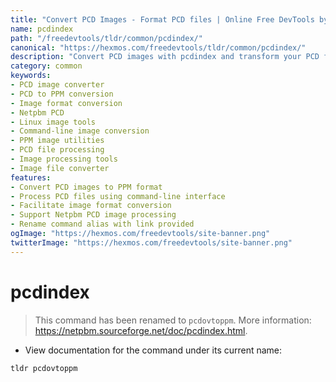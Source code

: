 ```yaml
---
title: "Convert PCD Images - Format PCD files | Online Free DevTools by Hexmos"
name: pcdindex
path: "/freedevtools/tldr/common/pcdindex/"
canonical: "https://hexmos.com/freedevtools/tldr/common/pcdindex/"
description: "Convert PCD images with pcdindex and transform your PCD files into PPM format effortlessly. Use this free online tool, no registration required."
category: common
keywords:
- PCD image converter
- PCD to PPM conversion
- Image format conversion
- Netpbm PCD
- Linux image tools
- Command-line image conversion
- PPM image utilities
- PCD file processing
- Image processing tools
- Image file converter
features:
- Convert PCD images to PPM format
- Process PCD files using command-line interface
- Facilitate image format conversion
- Support Netpbm PCD image processing
- Rename command alias with link provided
ogImage: "https://hexmos.com/freedevtools/site-banner.png"
twitterImage: "https://hexmos.com/freedevtools/site-banner.png"
---
```


# pcdindex

> This command has been renamed to `pcdovtoppm`.
> More information: <https://netpbm.sourceforge.net/doc/pcdindex.html>.

- View documentation for the command under its current name:

`tldr pcdovtoppm`
